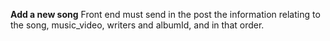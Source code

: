 
**Add a new song**
Front end must send in the post the information relating to the song, music_video, writers and albumId, and in that order.
